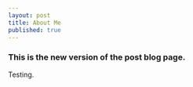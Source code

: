 ```yaml
---
layout: post
title: About Me
published: true
---
```


### This is the new version of the post blog page.

Testing.
